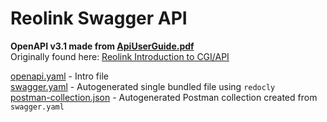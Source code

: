 # Reolink Swagger API

**OpenAPI v3.1 made from [ApiUserGuide.pdf](./ApiUserGuide.pdf)**<br/>
Originally found here: [Reolink Introduction to CGI/API](https://support.reolink.com/hc/en-us/articles/900000625763-Introduction-to-CGI-API/)

[openapi.yaml](./openapi.yaml) - Intro file<br/>
[swagger.yaml](./swagger.yaml) - Autogenerated single bundled file using `redocly`<br/>
[postman-collection.json](./postman-collection.json) - Autogenerated Postman collection created from `swagger.yaml`
